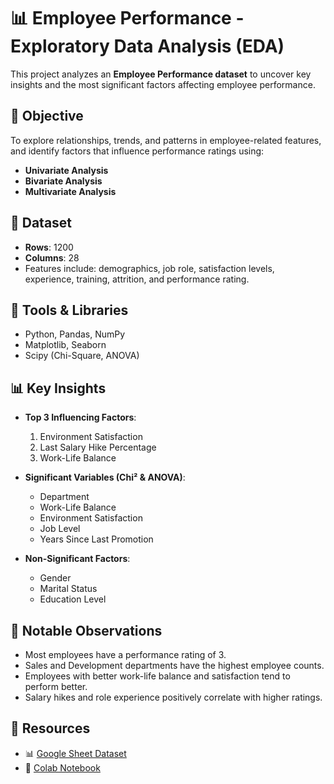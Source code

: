 # 📊 Employee Performance - Exploratory Data Analysis (EDA)

This project analyzes an **Employee Performance dataset** to uncover key insights and the most significant factors affecting employee performance.

## 🎯 Objective

To explore relationships, trends, and patterns in employee-related features, and identify factors that influence performance ratings using:

- **Univariate Analysis**
- **Bivariate Analysis**
- **Multivariate Analysis**

## 📁 Dataset

- **Rows**: 1200
- **Columns**: 28
- Features include: demographics, job role, satisfaction levels, experience, training, attrition, and performance rating.

## 🔧 Tools & Libraries

- Python, Pandas, NumPy
- Matplotlib, Seaborn
- Scipy (Chi-Square, ANOVA)

## 📊 Key Insights

- **Top 3 Influencing Factors**:
  1. Environment Satisfaction
  2. Last Salary Hike Percentage
  3. Work-Life Balance

- **Significant Variables (Chi² & ANOVA)**:
  - Department
  - Work-Life Balance
  - Environment Satisfaction
  - Job Level
  - Years Since Last Promotion

- **Non-Significant Factors**:
  - Gender
  - Marital Status
  - Education Level

## 📌 Notable Observations

- Most employees have a performance rating of 3.
- Sales and Development departments have the highest employee counts.
- Employees with better work-life balance and satisfaction tend to perform better.
- Salary hikes and role experience positively correlate with higher ratings.

## 📎 Resources

- 📊 [Google Sheet Dataset](https://docs.google.com/spreadsheets/d/1avpY97UqvEIUhKtY_WOJe-mkp05OcHd-LJ_xcUg7lNc/edit?usp=sharing)  
- 📘 [Colab Notebook](https://colab.research.google.com/drive/1VfYW9KEsNnnawAWKysehsMM3n2hui)
